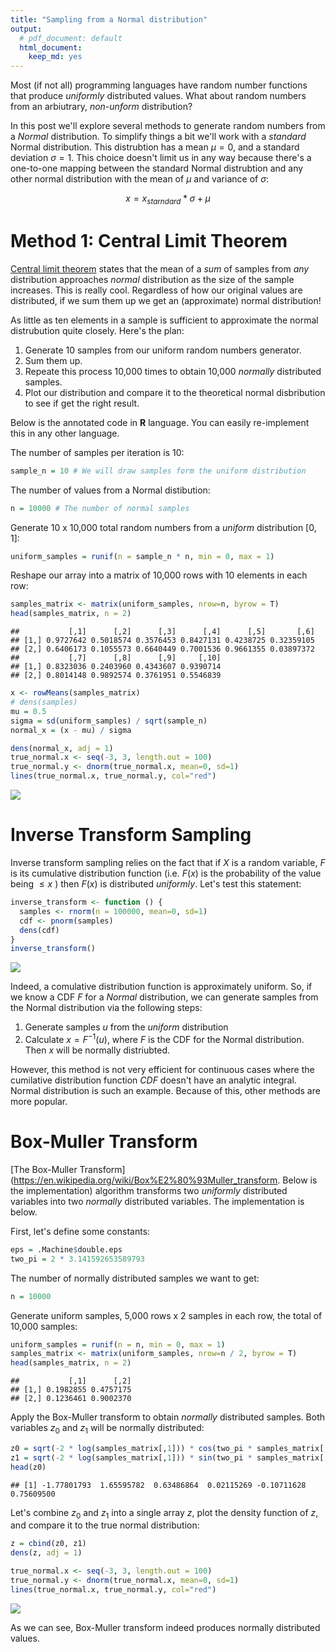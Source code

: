 ```yaml
---
title: "Sampling from a Normal distribution"
output:
  # pdf_document: default
  html_document:
    keep_md: yes
---
```



Most (if not all) programming languages have random number functions that produce *uniformly* distributed values. What about random numbers from an arbiutrary, *non-unform* distribution?

In this post we'll explore several methods to generate random numbers from a *Normal* distribution. To simplify things a bit we'll work with a *standard* Normal distribution. This distrubtion has a mean $\mu = 0$, and a standard deviation $\sigma = 1$. This choice doesn't limit us in any way because there's a one-to-one mapping between the standard Normal distrubtion and any other normal distribution with the mean of $\mu$ and variance of $\sigma$:

$$
    x = x_{starndard} * \sigma + \mu
$$

# Method 1: Central Limit Theorem

[Central limit theorem](https://en.wikipedia.org/wiki/Central_limit_theorem) states that the mean of a *sum* of samples from *any* distribution approaches *normal* distribution as the size of the sample increases. This is really cool. Regardless of how our original values are distributed, if we sum them up we get an (approximate) normal distribution! 

As little as ten elements in a sample is sufficient to approximate the normal distrubution quite closely. Here's the plan:

1. Generate 10 samples from our uniform random numbers generator. 
1. Sum them up. 
0. Repeate this process 10,000 times to obtain 10,000 *normally* distributed samples.
0. Plot our distribution and compare it to the theoretical normal disbribution to see if get the right result.

Below is the annotated code in **R** language. You can easily re-implement this in any other language.

The number of samples per iteration is 10:

```r
sample_n = 10 # We will draw samples form the uniform distribution
```

The number of values from a Normal distibution:

```r
n = 10000 # The number of normal samples
```

Generate 10 x 10,000 total random numbers from a *uniform* distribution $[0, 1]$:

```r
uniform_samples = runif(n = sample_n * n, min = 0, max = 1)
```

Reshape our array into a matrix of 10,000 rows with 10 elements in each row:

```r
samples_matrix <- matrix(uniform_samples, nrow=n, byrow = T)
head(samples_matrix, n = 2)
```

```
##           [,1]      [,2]      [,3]      [,4]      [,5]       [,6]
## [1,] 0.9727642 0.5018574 0.3576453 0.8427131 0.4238725 0.32359105
## [2,] 0.6406173 0.1055573 0.6640449 0.7001536 0.9661355 0.03897372
##           [,7]      [,8]      [,9]     [,10]
## [1,] 0.8323036 0.2403960 0.4343607 0.9390714
## [2,] 0.8014148 0.9892574 0.3761951 0.5546839
```


```r
x <- rowMeans(samples_matrix)
# dens(samples)
mu = 0.5
sigma = sd(uniform_samples) / sqrt(sample_n)
normal_x = (x - mu) / sigma

dens(normal_x, adj = 1)
true_normal.x <- seq(-3, 3, length.out = 100)
true_normal.y <- dnorm(true_normal.x, mean=0, sd=1)
lines(true_normal.x, true_normal.y, col="red")
```

![](Sampling_From_a_Normal_Distribution_files/figure-html/unnamed-chunk-5-1.png)<!-- -->

# Inverse Transform Sampling

Inverse transform sampling relies on the fact that if $X$ is a random variable, $F$ is its cumulative distribution function (i.e. $F(x)$ is the probability of the value being $\le x$ ) then $F(x)$ is distributed *uniformly*. Let's test this statement:


```r
inverse_transform <- function () {
  samples <- rnorm(n = 100000, mean=0, sd=1)
  cdf <- pnorm(samples)
  dens(cdf)
}
inverse_transform()
```

![](Sampling_From_a_Normal_Distribution_files/figure-html/unnamed-chunk-6-1.png)<!-- -->

Indeed, a comulative distribution function is approximately uniform. So, if we know a CDF $F$ for a *Normal* distribution, we can generate samples from the Normal distribution via the following steps:

1. Generate samples $u$ from the *uniform* distribution
2. Calculate $x = F^{-1}(u)$, where $F$ is the CDF for the Normal distribution. Then $x$ will be normally distriubted.

However, this method is not very efficient for continuous cases where the cumilative distribution function $CDF$ doesn't have an analytic integral. Normal distribution is such an example. Because of this, other methods are more popular.

# Box-Muller Transform

[The Box-Muller Transform](https://en.wikipedia.org/wiki/Box%E2%80%93Muller_transform. Below is the implementation) algorithm transforms two *uniformly* distributed variables into two *normally* distributed variables. The implementation is below.


First, let's define some constants:

```r
eps = .Machine$double.eps
two_pi = 2 * 3.141592653589793
```

The number of normally distributed samples we want to get:

```r
n = 10000
```

Generate uniform samples, 5,000 rows x 2 samples in each row, the total of 10,000 samples:

```r
uniform_samples = runif(n = n, min = 0, max = 1)
samples_matrix <- matrix(uniform_samples, nrow=n / 2, byrow = T)
head(samples_matrix, n = 2)
```

```
##           [,1]      [,2]
## [1,] 0.1982855 0.4757175
## [2,] 0.1236461 0.9002370
```

Apply the Box-Muller transform to obtain *normally* distributed samples. Both variables $z_{0}$ and $z_{1}$ will be normally distributed:

```r
z0 = sqrt(-2 * log(samples_matrix[,1])) * cos(two_pi * samples_matrix[,2])
z1 = sqrt(-2 * log(samples_matrix[,1])) * sin(two_pi * samples_matrix[,2])
head(z0)
```

```
## [1] -1.77801793  1.65595782  0.63486864  0.02115269 -0.10711628  0.75609500
```

Let's combine $z_{0}$ and $z_{1}$ into a single array $z$, plot the density function of $z$, and compare it to the true normal distribution:

```r
z = cbind(z0, z1)
dens(z, adj = 1)

true_normal.x <- seq(-3, 3, length.out = 100)
true_normal.y <- dnorm(true_normal.x, mean=0, sd=1)
lines(true_normal.x, true_normal.y, col="red")
```

![](Sampling_From_a_Normal_Distribution_files/figure-html/unnamed-chunk-11-1.png)<!-- -->

As we can see, Box-Muller transform indeed produces normally distributed values.
